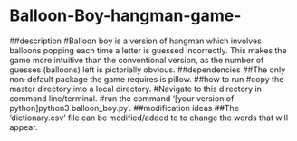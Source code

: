 # Balloon-Boy-hangman-game-
##description
#Balloon boy is a version of hangman which involves balloons popping each time a letter is guessed incorrectly. This makes the game more intuitive than the conventional version, as the number of guesses (balloons) left is pictorially obvious.
##dependencies
##The only non-default package the game requires is pillow.
##how to run
#copy the master directory into a local directory.
#Navigate to this directory in command line/terminal.
#run the command ‘[your version of python]python3 balloon_boy.py’.
##modification ideas
##The ‘dictionary.csv’ file can be modified/added to to change the words that will appear.
